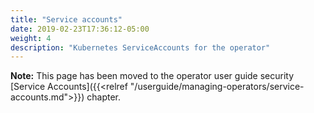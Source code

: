 ```yaml
---
title: "Service accounts"
date: 2019-02-23T17:36:12-05:00
weight: 4
description: "Kubernetes ServiceAccounts for the operator"
---
```


**Note:** This page has been moved to the operator user guide security [Service Accounts]({{<relref "/userguide/managing-operators/service-accounts.md">}}) chapter.

